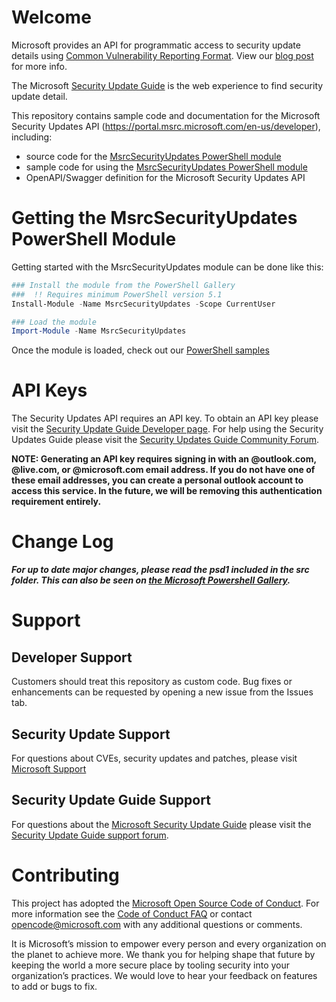 # Welcome
Microsoft provides an API for programmatic access to security update details using [Common Vulnerability Reporting Format](http://www.icasi.org/cvrf/). View our [blog post](https://msrc-blog.microsoft.com/2016/11/08/furthering-our-commitment-to-security-updates/) for more info. 

The Microsoft [Security Update Guide](https://msrc.microsoft.com/update-guide) is the web experience to find security update detail.

This repository contains sample code and documentation for the Microsoft Security Updates API (https://portal.msrc.microsoft.com/en-us/developer), including:
* source code for the [MsrcSecurityUpdates PowerShell module](https://www.powershellgallery.com/packages/MsrcSecurityUpdates)
* sample code for using the [MsrcSecurityUpdates PowerShell module](https://www.powershellgallery.com/packages/MsrcSecurityUpdates)
* OpenAPI/Swagger definition for the Microsoft Security Updates API

# Getting the MsrcSecurityUpdates PowerShell Module
Getting started with the MsrcSecurityUpdates module can be done like this:
```PowerShell
### Install the module from the PowerShell Gallery
###  !! Requires minimum PowerShell version 5.1
Install-Module -Name MsrcSecurityUpdates -Scope CurrentUser

### Load the module
Import-Module -Name MsrcSecurityUpdates
```
Once the module is loaded, check out our [PowerShell samples](https://github.com/Microsoft/MSRC-Microsoft-Security-Updates-API/blob/master/src/README.md)

# API Keys
The Security Updates API requires an API key.  To obtain an API key please visit the [Security Update Guide Developer page](https://portal.msrc.microsoft.com/en-us/developer).  For help using the Security Updates Guide please visit the [Security Updates Guide Community Forum](https://social.technet.microsoft.com/Forums/security/en-us/home?forum=securityupdateguide).

__NOTE: Generating an API key requires signing in with an @outlook.com, @live.com, or @microsoft.com email address. If you do not have one of these email addresses, you can create a personal outlook account to access this service. In the future, we will be removing this authentication requirement entirely.__

# Change Log
**_For up to date major changes, please read the psd1 included in the src folder. This can also be seen on [the Microsoft Powershell Gallery](https://www.powershellgallery.com/packages/MsrcSecurityUpdates)._**

# Support
## Developer Support
Customers should treat this repository as custom code.  Bug fixes or enhancements can be requested by opening a new issue from the Issues tab.
## Security Update Support
For questions about CVEs, security updates and patches, please visit [Microsoft Support](https://support.microsoft.com)
## Security Update Guide Support
For questions about the [Microsoft Security Update Guide](https://msrc.microsoft.com/update-guide) please visit the [Security Update Guide support forum](https://social.technet.microsoft.com/Forums/security/en-us/home?forum=securityupdateguide).

# Contributing

This project has adopted the [Microsoft Open Source Code of Conduct](https://opensource.microsoft.com/codeofconduct/). For more information see the [Code of Conduct FAQ](https://opensource.microsoft.com/codeofconduct/faq/) or contact [opencode@microsoft.com](mailto:opencode@microsoft.com) with any additional questions or comments.

It is Microsoft’s mission to empower every person and every organization on the planet to achieve more. We thank you for helping shape that future by keeping the world a more secure place by tooling security into your organization’s practices. We would love to hear your feedback on features to add or bugs to fix.
